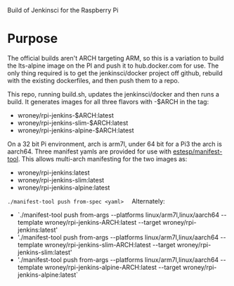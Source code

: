 
Build of Jenkinsci for the Raspberry Pi

# Purpose
The official builds aren't ARCH targeting ARM, so this is a variation to build
the lts-alpine image on the PI and push it to hub.docker.com for use.  The only
thing required is to get the jenkinsci/docker project off github, rebuild
with the existing dockerfiles, and then push them to a repo.  

This repo, running build.sh, updates the jenkinsci/docker and then runs a build.  It generates images for all three flavors with -$ARCH in the tag:
- wroney/rpi-jenkins-$ARCH:latest
- wroney/rpi-jenkins-slim-$ARCH:latest
- wroney/rpi-jenkins-alpine-$ARCH:latest

On a 32 bit Pi environment, arch is arm7l, under 64 bit for a Pi3 the arch is aarch64.  Three manifest yamls are provided for use with [estesp/manifest-tool](https://github.com/estesp/manifest-tool).  This allows multi-arch manifesting for the two images as:
- wroney/rpi-jenkins:latest
- wroney/rpi-jenkins-slim:latest
- wroney/rpi-jenkins-alpine:latest

`./manifest-tool push from-spec <yaml>  `
Alternately:
- `./manifest-tool push from-args --platforms linux/arm7l,linux/aarch64 --template wroney/rpi-jenkins-ARCH:latest --target wroney/rpi-jenkins:latest'
- './manifest-tool push from-args --platforms linux/arm7l,linux/aarch64 --template wroney/rpi-jenkins-slim-ARCH:latest --target wroney/rpi-jenkins-slim:latest'
- './manifest-tool push from-args --platforms linux/arm7l,linux/aarch64 --template wroney/rpi-jenkins-alpine-ARCH:latest --target wroney/rpi-jenkins-alpine:latest`
